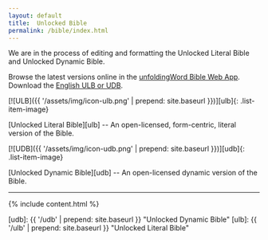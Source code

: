 ```yaml
---
layout: default
title:  Unlocked Bible
permalink: /bible/index.html
---
```


We are in the process of editing and formatting the Unlocked Literal Bible and Unlocked Dynamic Bible.

Browse the latest versions online in the [unfoldingWord Bible Web
App](https://bible.unfoldingword.org/). Download the [English
ULB or UDB](/en/).

<div class="row">
<div class="col-md-4 text-center hidden-print">

[![ULB]({{ '/assets/img/icon-ulb.png' | prepend: site.baseurl }})][ulb]{: .list-item-image}

</div>
<div class="col-md-8">

  [Unlocked Literal Bible][ulb] -- An open-licensed, form-centric, literal version of the Bible.

</div>
</div>

<div class="row">
<div class="col-md-4 text-center hidden-print">

[![UDB]({{ '/assets/img/icon-udb.png' | prepend: site.baseurl }})][udb]{: .list-item-image}

</div>
<div class="col-md-8">

[Unlocked Dynamic Bible][udb] -- An open-licensed dynamic version of the Bible.

</div>
</div>

* * * * *

{% include content.html %}


[udb]: {{ '/udb' | prepend: site.baseurl }} "Unlocked Dynamic Bible"
[ulb]: {{ '/ulb' | prepend: site.baseurl }} "Unlocked Literal Bible"
